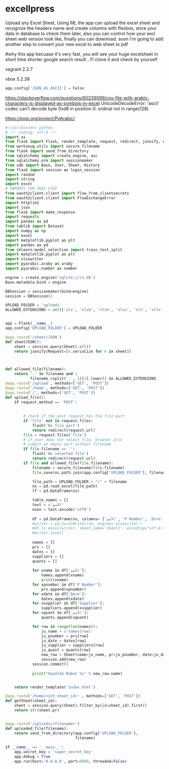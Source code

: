 # excellpress
Upload any Excel Sheet, Using ML the app can upload the excel sheet and recognize the headers name and create columns with flexbox, store your data in database to check them later, also you can control how your excl sheet web version look like, finally you can download. soon I'm going to add another step to convert your new excel to web sheet to pdf  

#why this app
becuase it's very fast, you will see your huge excelsheet in short time shorter  google search result ..!!! clone it and check by yourself


vagrant
2.2.7

vbox
5.2.38
```python
app.config['JSON_AS_ASCII'] = False
```

https://stackoverflow.com/questions/60239099/csv-file-with-arabic-characters-is-displayed-as-symbols-in-excel
UnicodeDecodeError: 'ascii' codec can't decode byte 0xd8 in position 0: ordinal not in range(128)

https://pypi.org/project/PyArabic/


```python
﻿#!/usr/bin/env python
# -*- coding: utf-8 -*-
import os
from flask import Flask, render_template, request, redirect, jsonify, url_for, flash
from werkzeug.utils import secure_filename
from flask import send_from_directory
from sqlalchemy import create_engine, asc
from sqlalchemy.orm import sessionmaker
from xdb import Base, User, Sheet, History 
from flask import session as login_session
import random
import string
import excel
# IMPORTS FOR THIS STEP
from oauth2client.client import flow_from_clientsecrets
from oauth2client.client import FlowExchangeError
import httplib2
import json
from flask import make_response
import requests
import pandas as pd
from tablib import Dataset
import numpy as np
import excel
import matplotlib.pyplot as plt
import pandas as pd
from sklearn.model_selection import train_test_split
import matplotlib.pyplot as plt
import xlsxwriter
import pyarabic.araby as araby
import pyarabic.number as number

engine = create_engine('sqlite:///x.db')
Base.metadata.bind = engine

DBSession = sessionmaker(bind=engine)
session = DBSession()

UPLOAD_FOLDER = 'uploads'
ALLOWED_EXTENSIONS = set(['xls', 'xlsb', 'xlsm', 'xlsx', 'xlt', 'xltx', 'xlw', 'csv'])


app = Flask(__name__)
app.config['UPLOAD_FOLDER'] = UPLOAD_FOLDER

@app.route('/sheet/JSON')
def sheetJSON():
    sheet = session.query(Sheet).all()
    return jsonify(Request=[r.serialize for r in sheet])



def allowed_file(filename):
    return '.' in filename and \
           filename.rsplit('.', 1)[1].lower() in ALLOWED_EXTENSIONS
@app.route('/upload', methods=['GET', 'POST'])
@app.route('/home', methods=['GET', 'POST'])
@app.route('/', methods=['GET', 'POST'])
def upload_file():
    if request.method == 'POST':
	
        
        # check if the post request has the file part
        if 'file' not in request.files:
            flash('No file part')
            return redirect(request.url)
        file = request.files['file']
        # if user does not select file, browser also
        # submit an empty part without filename
        if file.filename == '':
            flash('No selected file')
            return redirect(request.url)
        if file and allowed_file(file.filename):
            filename = secure_filename(file.filename)
            file.save(os.path.join(app.config['UPLOAD_FOLDER'], filename))

            file_path = UPLOAD_FOLDER + "/" + filename
            nx = pd.read_excel(file_path)
            lf = pd.DataFrame(nx)

            table_names = []
            text = u'الأسم'
            nxon = text.encode('utf8')
                
            df = pd.DataFrame(nx, columns= ['الأسم', 'P Number', 'Dore', 'Supplier','الأسم'])
            #writer = pd.ExcelWriter(nx, engine='xlsxwriter')
            #df.to_excel(writer, sheet_name='Sheet1', encoding="utf-8-sig")
            #writer.save()		
			
            names = []
            prs = []
            dates = []
            suppliers = []
            quants = []
            
            for xname in df['الأسم']:
                names.append(xname)
                print(xname)
            for xpnumber in df['P Number']:
                prs.append(xpnumber)
            for xdate in df['Dore']:
                dates.append(xdate)
            for xsupplier in df['Supplier']:
                suppliers.append(xsupplier)            
            for xquant in df['الأسم']:
                quants.append(xquant)

            for row in range(len(names)):
                ju_name = u'names[row]'
                ju_pnumber = prs[row]
                ju_date = dates[row]
                ju_supplier = suppliers[row]
                ju_quait = quants[row]
                new_row = Sheet(name=ju_name, pr=ju_pnumber, date=ju_date, supplier=ju_supplier, quait=ju_quait)
                session.add(new_row)
            session.commit()
            
            print("GoodJob Robot %s" % new_row.name)


    return render_template('index.html')

@app.route('/home/<int:sheet_id>' , methods=['GET', 'POST'])
def getSheet(sheet_id):
    sheet = session.query(Sheet).filter_by(id=sheet_id).first()
    return str(sheet.pr)


@app.route('/uploads/<filename>')
def uploaded_file(filename):
    return send_from_directory(app.config['UPLOAD_FOLDER'],
                               filename)
    
if __name__ == '__main__':
    app.secret_key = 'super_secret_key'
    app.debug = True
    app.run(host='0.0.0.0', port=8080, threaded=False)




```
